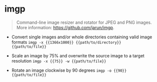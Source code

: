 # imgp
> Command-line image resizer and rotator for JPEG and PNG images.
> More information: <https://github.com/jarun/imgp>.

- Convert single images and/or whole directories containing valid image formats
`imgp -x {{1366x1000}} {{path/to/directory}} {{path/to/file}}`

- Scale an image by 75% and overwrite the source image to a target resolution
`imgp -x {{75}} -w {{path/to/file}}`

- Rotate an image clockwise by 90 degrees
`imgp -o {{90}} {{path/to/file}}`
